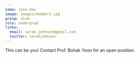 ```yaml
---
name: Jane Doe
image: images/member2.jpg
group: alum
role: undergrad
links:
  email: sarah.johnson@gmail.com
  twitter: sarahjohnson
---
```


This can be you! Contact Prof. Bohak Yoon for an open position.

